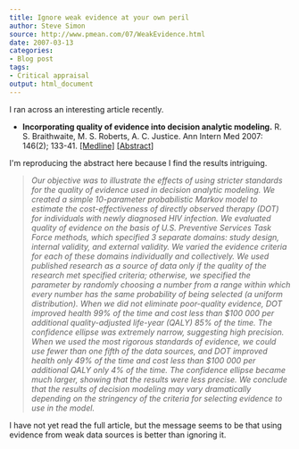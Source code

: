 ```yaml
---
title: Ignore weak evidence at your own peril
author: Steve Simon
source: http://www.pmean.com/07/WeakEvidence.html
date: 2007-03-13
categories:
- Blog post
tags:
- Critical appraisal
output: html_document
---
```

I ran across an interesting article recently.

-   **Incorporating quality of evidence into decision analytic
    modeling.** R. S. Braithwaite, M. S. Roberts, A. C. Justice. Ann
    Intern Med 2007: 146(2); 133-41.
    [\[Medline\]](http://www.ncbi.nlm.nih.gov/entrez/query.fcgi?cmd=Retrieve&db=PubMed&list_uids=17227937&dopt=Abstract)
    [\[Abstract\]](http://www.annals.org/cgi/content/abstract/146/2/133)

I\'m reproducing the abstract here because I find the results
intriguing.

> *Our objective was to illustrate the effects of using stricter
> standards for the quality of evidence used in decision analytic
> modeling. We created a simple 10-parameter probabilistic Markov model
> to estimate the cost-effectiveness of directly observed therapy (DOT)
> for individuals with newly diagnosed HIV infection. We evaluated
> quality of evidence on the basis of U.S. Preventive Services Task
> Force methods, which specified 3 separate domains: study design,
> internal validity, and external validity. We varied the evidence
> criteria for each of these domains individually and collectively. We
> used published research as a source of data only if the quality of the
> research met specified criteria; otherwise, we specified the parameter
> by randomly choosing a number from a range within which every number
> has the same probability of being selected (a uniform distribution).
> When we did not eliminate poor-quality evidence, DOT improved health
> 99% of the time and cost less than \$100 000 per additional
> quality-adjusted life-year (QALY) 85% of the time. The confidence
> ellipse was extremely narrow, suggesting high precision. When we used
> the most rigorous standards of evidence, we could use fewer than one
> fifth of the data sources, and DOT improved health only 49% of the
> time and cost less than \$100 000 per additional QALY only 4% of the
> time. The confidence ellipse became much larger, showing that the
> results were less precise. We conclude that the results of decision
> modeling may vary dramatically depending on the stringency of the
> criteria for selecting evidence to use in the model.*

I have not yet read the full article, but the message seems to be that
using evidence from weak data sources is better than ignoring it.
